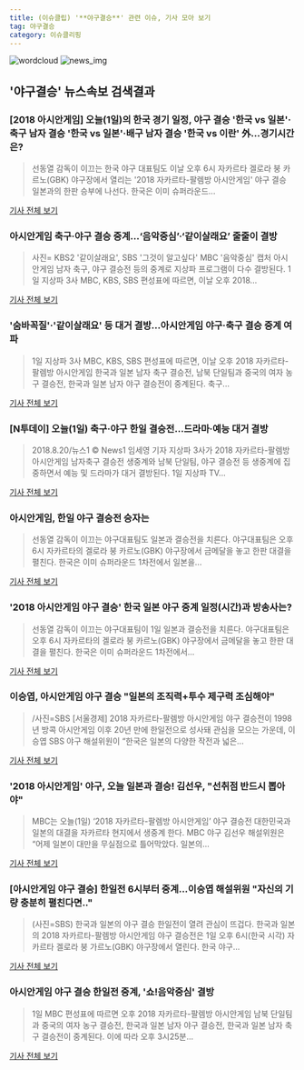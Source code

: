 ```yaml
---
title: (이슈클립) '**야구결승**' 관련 이슈, 기사 모아 보기
tag: 야구결승
category: 이슈클리핑
---
```

![wordcloud](https://s3.ap-northeast-2.amazonaws.com/lyrics101-wordcloud/2018-09-01-1535782058.png)
![news_img](https://user-images.githubusercontent.com/42597476/44507050-1206f400-a6e4-11e8-8d98-7ffbfebb353f.png)
## **'**야구결승**'** 뉴스속보 검색결과
### [2018 아시안게임] 오늘(1일)의 한국 경기 일정, 야구 결승 '한국 vs 일본'·축구 남자 결승 '한국 vs 일본'·배구 남자 결승 '한국 vs 이란' 外…경기시간은?

>선동열 감독이 이끄는 한국 야구 대표팀도 이날 오후 6시 자카르타 겔로라 붕 카르노(GBK) 야구장에서 열리는 '2018 자카르타-팔렘방 아시안게임' 야구 결승 일본과의 한판 승부에 나선다. 한국은 이미 슈퍼라운드...

<a href="http://www.etoday.co.kr/news/section/newsview.php?idxno=1658748" target="_blank">기사 전체 보기</a>

### 아시안게임 축구·야구 결승 중계…‘음악중심’·‘같이살래요’ 줄줄이 결방

>사진= KBS2 '같이살래요', SBS '그것이 알고싶다' MBC '음악중심' 캡처 아시안게임 남자 축구, 야구 결승전 등의 중계로 지상파 프로그램이 다수 결방된다. 1일 지상파 3사 MBC, KBS, SBS 편성표에 따르면, 이날 오후 2018...

<a href="http://view.asiae.co.kr/news/view.htm?idxno=2018090111202687736" target="_blank">기사 전체 보기</a>

### '숨바꼭질'·'같이살래요' 등 대거 결방…아시안게임 야구·축구 결승 중계 여파

>1일 지상파 3사 MBC, KBS, SBS 편성표에 따르면, 이날 오후 2018 자카르타-팔렘방 아시안게임 한국과 일본 남자 축구 결승전, 남북 단일팀과 중국의 여자 농구 결승전, 한국과 일본 남자 야구 결승전이 중계된다. 축구...

<a href="http://news20.busan.com/controller/newsController.jsp?newsId=20180901000052" target="_blank">기사 전체 보기</a>

### [N투데이] 오늘(1일) 축구·야구 한일 결승전…드라마·예능 대거 결방

>2018.8.20/뉴스1 © News1 임세영 기자 지상파 3사가 2018 자카르타-팔렘방 아시안게임 남자축구 결승전 생중계와 남북 단일팀, 야구 결승전 등 생중계에 집중하면서 예능 및 드라마가 대거 결방된다. 1일 지상파 TV...

<a href="http://news1.kr/articles/?3414573" target="_blank">기사 전체 보기</a>

### 아시안게임, 한일 야구 결승전 승자는

>선동열 감독이 이끄는 야구대표팀도 일본과 결승전을 치른다. 야구대표팀은 오후 6시 자카르타의 겔로라 붕 카르노(GBK) 야구장에서 금메달을 놓고 한판 대결을 펼친다. 한국은 이미 슈퍼라운드 1차전에서 일본을...

<a href="http://www.kukinews.com/news/article.html?no=581705" target="_blank">기사 전체 보기</a>

### '2018 아시안게임 야구 결승' 한국 일본 야구 중계 일정(시간)과 방송사는?

>선동열 감독이 이끄는 야구대표팀이 1일 일본과 결승전을 치른다. 야구대표팀은 오후 6시 자카르타의 겔로라 붕 카르노(GBK) 야구장에서 금메달을 놓고 한판 대결을 펼친다. 한국은 이미 슈퍼라운드 1차전에서...

<a href="http://news20.busan.com/controller/newsController.jsp?newsId=20180901000009" target="_blank">기사 전체 보기</a>

### 이승엽, 아시안게임 야구 결승 "일본의 조직력+투수 제구력 조심해야"

>/사진=SBS [서울경제] 2018 자카르타-팔렘방 아시안게임 야구 결승전이 1998년 방콕 아시안게임 이후 20년 만에 한일전으로 성사돼 관심을 모으는 가운데, 이승엽 SBS 야구 해설위원이 “한국은 일본의 다양한 작전과 넓은...

<a href="http://www.sedaily.com/NewsView/1S4GV7N0D8" target="_blank">기사 전체 보기</a>

### '2018 아시안게임' 야구, 오늘 일본과 결승! 김선우, "선취점 반드시 뽑아야"

>MBC는 오늘(1일) ‘2018 자카르타-팔렘방 아시안게임’ 야구 결승전 대한민국과 일본의 대결을 자카르타 현지에서 생중계 한다. MBC 야구 김선우 해설위원은 “어제 일본이 대만을 무실점으로 틀어막았다. 일본의...

<a href="http://enews.imbc.com/News/RetrieveNewsInfo/242079" target="_blank">기사 전체 보기</a>

### [아시안게임 야구 결승] 한일전 6시부터 중계...이승엽 해설위원 "자신의 기량 충분히 펼친다면.."

>(사진=SBS) 한국과 일본의 야구 결승 한일전이 열려 관심이 뜨겁다. 한국과 일본의 2018 자카르타-팔렘방 아시안게임 야구 결승전은 1일 오후 6시(한국 시각) 자카르타 겔로라 붕 가르노(GBK) 야구장에서 열린다. 한국 야구...

<a href="http://www.anewsa.com/detail.php?number=1364788&thread=06r02" target="_blank">기사 전체 보기</a>

### 아시안게임 야구 결승 한일전 중계, '쇼!음악중심' 결방

>1일 MBC 편성표에 따르면 오후 2018 자카르타-팔렘방 아시안게임 남북 단일팀과 중국의 여자 농구 결승전, 한국과 일본 남자 야구 결승전, 한국과 일본 남자 축구 결승전이 중계된다. 이에 따라 오후 3시25분...

<a href="http://sports.hankooki.com/lpage/entv/201809/sp20180901145322136660.htm" target="_blank">기사 전체 보기</a>


